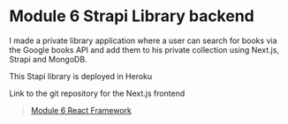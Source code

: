 # Module 6 Strapi Library backend

I made a private library application  where a user can search for books via the Google books API and add them to his private collection using Next.js, Strapi and MongoDB.

This Stapi library is deployed in Heroku


Link to the git repository for the Next.js frontend
> [Module 6 React Framework](https://github.com/kollaaj/Module_6_Nextjs_Library)
